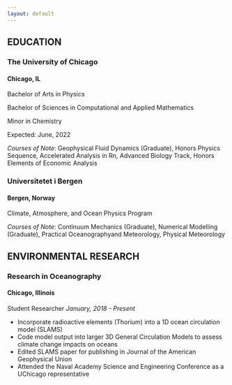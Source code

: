 ```yaml
---
layout: default
---
```


## EDUCATION
### The University of Chicago 
#### Chicago, IL 

Bachelor of Arts in Physics

Bachelor of Sciences in Computational and Applied Mathematics

Minor in Chemistry

Expected: June, 2022

*Courses of Note*: Geophysical Fluid Dynamics (Graduate), Honors Physics Sequence, Accelerated Analysis in Rn, Advanced Biology Track, Honors Elements of Economic Analysis

### Universitetet i Bergen
#### Bergen, Norway 

Climate, Atmosphere, and Ocean Physics Program

*Courses of Note*: Continuum Mechanics (Graduate), Numerical Modelling (Graduate), Practical Oceanographyand Meteorology, Physical Meteorology

## ENVIRONMENTAL RESEARCH

### Research in Oceanography 
#### Chicago, Illinois
Student Researcher 
*January, 2018 - Present*
- Incorporate radioactive elements (Thorium) into a 1D ocean circulation model (SLAMS)
- Code model output into larger 3D General Circulation Models to assess climate change impacts on oceans
- Edited SLAMS paper for publishing in Journal of the American Geophysical Union
- Attended the Naval Academy Science and Engineering Conference as a UChicago representative
